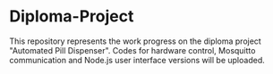 # Diploma-Project
This repository represents the work progress on the diploma project "Automated Pill Dispenser". Codes for hardware control, Mosquitto communication and Node.js user interface versions will be uploaded.
